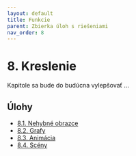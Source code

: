 ```yaml
---
layout: default
title: Funkcie
parent: Zbierka úloh s riešeniami
nav_order: 8
---
```


# 8. Kreslenie

Kapitole sa bude do budúcna vylepšovať ...

## Úlohy

- [8.1. Nehybné obrazce](/coding/beginner/8-chapter/1.html)
- [8.2. Grafy](/coding/beginner/8-chapter/2.html)
- [8.3. Animácia](/coding/beginner/8-chapter/3.html)
- [8.4. Scény](/coding/beginner/8-chapter/4.html)
